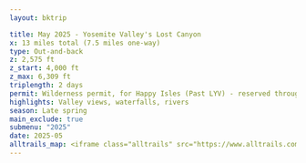 ```yaml
---
layout: bktrip

title: May 2025 - Yosemite Valley's Lost Canyon
x: 13 miles total (7.5 miles one-way)
type: Out-and-back
z: 2,575 ft
z_start: 4,000 ft
z_max: 6,309 ft
triplength: 2 days
permit: Wilderness permit, for Happy Isles (Past LYV) - reserved through Recreation.gov
highlights: Valley views, waterfalls, rivers 
season: Late spring
main_exclude: true
submenu: "2025"
date: 2025-05
alltrails_map: <iframe class="alltrails" src="https://www.alltrails.com/widget/map/map-may-3-2025-d1942a3?u=i&sh=0a5lyp" width="100%" height="400" frameborder="0" scrolling="no" marginheight="0" marginwidth="0" title="AllTrails: Trail Guides and Maps for Hiking, Camping, and Running"></iframe>
---
```

